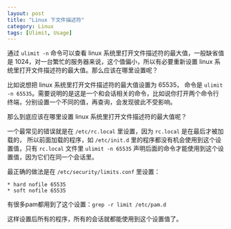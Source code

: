 ```yaml
---
layout: post
title: "Linux 下文件描述符"
category: Linux
tags: [Ulimit, Usage]
---
```


通过 `ulimit -n` 命令可以查看 linux 系统里打开文件描述符的最大值，一般缺省值是 1024，对一台繁忙的服务器来说，这个值偏小，所以有必要重新设置 linux 系统里打开文件描述符的最大值。那么应该在哪里设置呢？

比如说想把 linux 系统里打开文件描述符的最大值设置为 65535， 命令是 `ulimit -n 65535`。需要说明的是这是一个和会话相关的命令，比如说你打开两个命令行终端，分别设置一个不同的值，再查询，会发现彼此不受影响。

<!-- more -->

那么到底应该在哪里设置 linux 系统里打开文件描述符的最大值呢？

一个最常见的错误就是在 `/etc/rc.local` 里设置，因为 `rc.local` 是在最后才被加载的， 所以前面加载的程序，如 `/etc/init.d` 里的程序都没有机会使用到这个设置值，只有 `rc.local` 文件里 `ulimit -n 65535` 声明后面的命令才能使用到这个设置值，因为它们在同一个会话里。

最正确的做法是在 `/etc/security/limits.conf` 里设置：

    * hard nofile 65535
    * soft nofile 65535

有很多pam都用到了这个设置：`grep -r limit /etc/pam.d`

这样设置后所有的程序，所有的会话就都能使用到这个设置值了。
